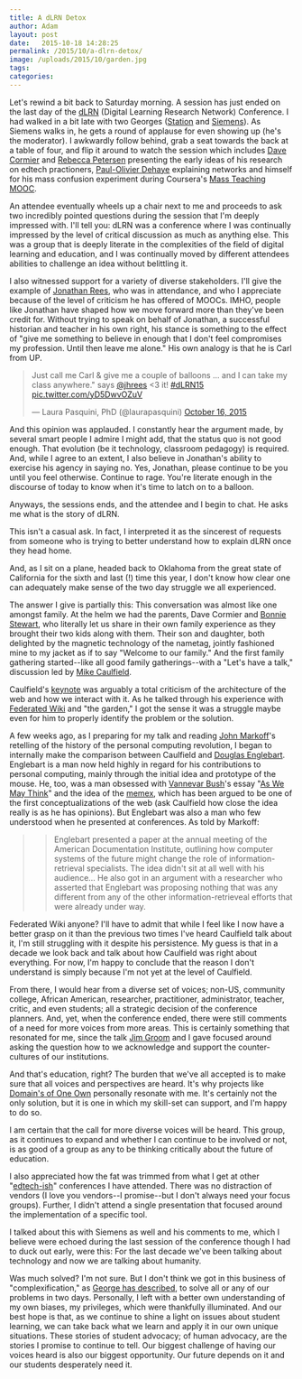 ```yaml
---
title: A dLRN Detox
author: Adam
layout: post
date:   2015-10-18 14:28:25
permalink: /2015/10/a-dlrn-detox/
image: /uploads/2015/10/garden.jpg
tags: 
categories:
---
```



Let's rewind a bit back to Saturday morning. A session has just ended on the last day of the [dLRN][1] (Digital Learning Research Network) Conference. I had walked in a bit late with two Georges ([Station][2] and [Siemens][3]). As Siemens walks in, he gets a round of applause for even showing up (he's the moderator). I awkwardly follow behind, grab a seat towards the back at a table of four, and flip it around to watch the session which includes [Dave Cormier][4] and [Rebecca Petersen][5] presenting the early ideas of his research on edtech practioners, [Paul-Olivier Dehaye][6] explaining networks and himself for his mass confusion experiment during Coursera's [Mass Teaching MOOC][7].

An attendee eventually wheels up a chair next to me and proceeds to ask two incredibly pointed questions during the session that I'm deeply impressed with. I'll tell you: dLRN was a conference where I was continually impressed by the level of critical discussion as much as anything else. This was a group that is deeply literate in the complexities of the field of digital learning and education, and I was continually moved by different attendees abilities to challenge an idea without belittling it. 

I also witnessed support for a variety of diverse stakeholders. I'll give the example of [Jonathan Rees][8], who was in attendance, and who I appreciate because of the level of criticism he has offered of MOOCs. IMHO, people like Jonathan have shaped how we move forward more than they've been credit for. Without trying to speak on behalf of Jonathan, a successful historian and teacher in his own right, his stance is something to the effect of "give me something to believe in enough that I don't feel compromises my profession. Until then leave me alone." His own analogy is that he is Carl from UP.

<blockquote class="twitter-tweet" lang="en"><p lang="en" dir="ltr">Just call me Carl &amp; give me a couple of balloons ... and I can take my class anywhere.&quot; says <a href="https://twitter.com/jhrees">@jhrees</a> &lt;3 it! <a href="https://twitter.com/hashtag/dLRN15?src=hash">#dLRN15</a> <a href="http://t.co/yD5DwvOZuV">pic.twitter.com/yD5DwvOZuV</a></p>&mdash; Laura Pasquini, PhD (@laurapasquini) <a href="https://twitter.com/laurapasquini/status/655158892532371456">October 16, 2015</a></blockquote> <script async src="//platform.twitter.com/widgets.js" charset="utf-8"></script>

And this opinion was applauded. I constantly hear the argument made, by several smart people I admire I might add, that the status quo is not good enough. That evolution (be it technology, classroom pedagogy) is required. And, while I agree to an extent, I also believe in Jonathan's ability to exercise his agency in saying no. Yes, Jonathan, please continue to be you until you feel otherwise. Continue to rage. You're literate enough in the discourse of today to know when it's time to latch on to a balloon.

Anyways, the sessions ends, and the attendee and I begin to chat. He asks me what is the story of dLRN.

This isn't a casual ask. In fact, I interpreted it as the sincerest of requests from someone who is trying to better understand how to explain dLRN once they head home.

And, as I sit on a plane, headed back to Oklahoma from the great state of California for the sixth and last (!) time this year, I don't know how clear one can adequately make sense of the two day struggle we all experienced.

The answer I give is partially this: This conversation was almost like one amongst family. At the helm we had the parents, Dave Cormier and [Bonnie Stewart][9], who literally let us share in their own family experience as they brought their two kids along with them. Their son and daughter, both delighted by the magnetic technology of the nametag, jointly fashioned mine to my jacket as if to say "Welcome to our family." And the first family gathering started--like all good family gatherings--with a "Let's have a talk," discussion led by [Mike Caulfield][10].

Caulfield's [keynote][11] was arguably a total criticism of the architecture of the web and how we interact with it. As he talked through his experience with [Federated Wiki][12] and "the garden," I got the sense it was a struggle maybe even for him to properly identify the problem or the solution.

A few weeks ago, as I preparing for my talk and reading [John Markoff][13]'s retelling of the history of the personal computing revolution, I began to internally make the comparison between Caulfield and [Douglas Englebart][14]. Englebart is a man now held highly in regard for his contributions to personal computing, mainly through the initial idea and prototype of the mouse. He, too, was a man obsessed with [Vannevar Bush][15]'s essay "[As We May Think][16]" and the idea of the [memex][17], which has been argued to be one of the first conceptualizations of the web (ask Caulfield how close the idea really is as he has opinions). But Englebart was also a man who few understood when he presented at conferences. As told by Markoff:

>> Englebart presented a paper at the annual meeting of the American Documentation Institute, outlining how computer systems of the future might change the role of information-retrieval specialists. The idea didn't sit at all well with his audience... He also got in an argument with a researcher who asserted that Englebart was proposing nothing that was any different from any of the other information-retrieveal efforts that were already under way.

Federated Wiki anyone? I'll have to admit that while I feel like I now have a better grasp on it than the previous two times I've heard Caulfield talk about it, I'm still struggling with it despite his persistence. My guess is that in a decade we look back and talk about how Caulfield was right about everything. For now, I'm happy to conclude that the reason I don't understand is simply because I'm not yet at the level of Caulfield.

From there, I would hear from a diverse set of voices; non-US, community college, African American, researcher, practitioner, administrator, teacher, critic, and even students; all a strategic decision of the conference planners. And, yet, when the conference ended, there were still comments of a need for more voices from more areas. This is certainly something that resonated for me, since the talk [Jim Groom][18] and I gave focused around asking the question how to we acknowledge and support the counter-cultures of our institutions.

And that's education, right? The burden that we've all accepted is to make sure that all voices and perspectives are heard. It's why projects like [Domain's of One Own][19] personally resonate with me. It's certainly not the only solution, but it is one in which my skill-set can support, and I'm happy to do so.

I am certain that the call for more diverse voices will be heard. This group, as it continues to expand and whether I can continue to be involved or not, is as good of a group as any to be thinking critically about the future of education.

I also appreciated how the fat was trimmed from what I get at other "[edtech-ish][20]" conferences I have attended. There was no distraction of vendors (I love you vendors--I promise--but I don't always need your focus groups). Further, I didn't attend a single presentation that focused around the implementation of a specific tool.

I talked about this with Siemens as well and his comments to me, which I believe were echoed during the last session of the conference though I had to duck out early, were this: For the last decade we've been talking about technology and now we are talking about humanity.

Was much solved? I'm not sure. But I don't think we got in this business of "complexification," as [George has described][21], to solve all or any of our problems in two days. Personally, I left with a better own understanding of my own biases, my privileges,  which were thankfully illuminated. And our best hope is that, as we continue to shine a light on issues about student learning, we can take back what we learn and apply it in our own unique situations. These stories of student advocacy; of human advocacy, are the stories I promise to continue to tell. Our biggest challenge of having our voices heard is also our biggest opportunity. Our future depends on it and our students desperately need it.

[1]: http://linkresearchlab.org/dlrn2015/
[2]: https://twitter.com/harmonygritz
[3]: https://twitter.com/gsiemens
[4]: https://twitter.com/davecormier
[5]: https://twitter.com/rpetersmauri
[6]: https://twitter.com/podehaye
[7]: http://chronicle.com/blogs/wiredcampus/u-of-zurich-says-professor-deleted-mooc-to-raise-student-engagement/53803
[8]: https://twitter.com/jhrees
[9]: https://twitter.com/bonstewart
[10]: https://twitter.com/holden
[11]: http://hapgood.us/2015/10/17/the-garden-and-the-stream-a-technopastoral/
[12]: http://journal.hapgood.net/view/welcome-visitors
[13]: https://en.wikipedia.org/wiki/John_Markoff
[14]: https://en.wikipedia.org/wiki/Douglas_Engelbart
[15]: https://en.wikipedia.org/wiki/Vannevar_Bush
[16]: http://www.theatlantic.com/magazine/archive/1945/07/as-we-may-think/303881/
[17]: https://en.wikipedia.org/wiki/Memex
[18]: https://twitter.com/jimgroom
[19]: http://umw.domains/
[20]: https://twitter.com/gsiemens/status/655531768808771584
[21]: http://www.slideshare.net/gsiemens/complexification-of-higher-education
